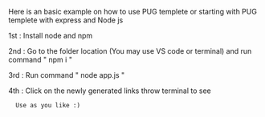 Here is an basic example on how to use PUG templete or starting with PUG templete with express and Node js

1st : Install node and npm 

2nd : Go to the folder location (You may use VS code or terminal) and run command " npm i "

3rd : Run command " node app.js "

4th : Click on the newly generated links throw terminal to see

      Use as you like :)
